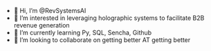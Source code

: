- 👋 Hi, I’m @RevSystemsAI
- 👀 I’m interested in leveraging holographic systems to facilitate B2B revenue generation
- 🌱 I’m currently learning Py, SQL, Sencha, Github
- 💞️ I’m looking to collaborate on getting better AT getting better

<!---
RevSystemsAI/RevSystemsAI is a ✨ special ✨ repository because its `README.md` (this file) appears on your GitHub profile.
You can click the Preview link to take a look at your changes.
--->
